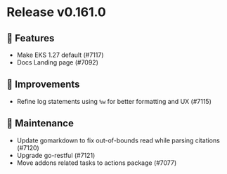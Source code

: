 # Release v0.161.0

## 🚀 Features

- Make EKS 1.27 default (#7117)
- Docs Landing page (#7092)

## 🎯 Improvements

- Refine log statements using `%w` for better formatting and UX (#7115)

## 🧰 Maintenance

- Update gomarkdown to fix out-of-bounds read while parsing citations (#7120)
- Upgrade go-restful (#7121)
- Move addons related tasks to actions package (#7077)
